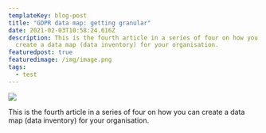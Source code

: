```yaml
---
templateKey: blog-post
title: "GDPR data map: getting granular"
date: 2021-02-03T10:58:24.616Z
description: This is the fourth article in a series of four on how you can
  create a data map (data inventory) for your organisation.
featuredpost: true
featuredimage: /img/image.png
tags:
  - test
---
```

![](/img/image.png)

This is the fourth article in a series of four on how you can create a data map (data inventory) for your organisation.